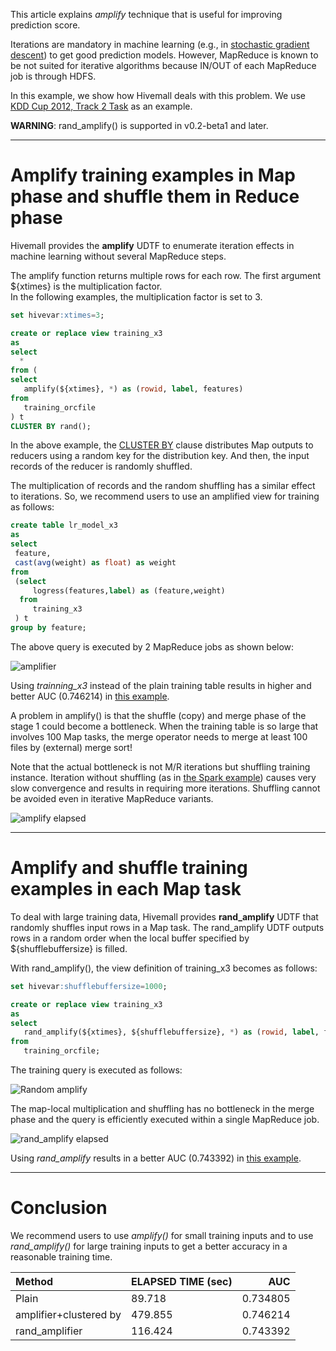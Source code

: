 <!--
  Licensed to the Apache Software Foundation (ASF) under one
  or more contributor license agreements.  See the NOTICE file
  distributed with this work for additional information
  regarding copyright ownership.  The ASF licenses this file
  to you under the Apache License, Version 2.0 (the
  "License"); you may not use this file except in compliance
  with the License.  You may obtain a copy of the License at

    http://www.apache.org/licenses/LICENSE-2.0

  Unless required by applicable law or agreed to in writing,
  software distributed under the License is distributed on an
  "AS IS" BASIS, WITHOUT WARRANTIES OR CONDITIONS OF ANY
  KIND, either express or implied.  See the License for the
  specific language governing permissions and limitations
  under the License.
-->
        
This article explains *amplify* technique that is useful for improving prediction score.

Iterations are mandatory in machine learning (e.g., in [stochastic gradient descent](http://en.wikipedia.org/wiki/Stochastic_gradient_descent)) to get good prediction models. However, MapReduce is known to be not suited for iterative algorithms because IN/OUT of each MapReduce job is through HDFS.

In this example, we show how Hivemall deals with this problem. We use [KDD Cup 2012, Track 2 Task](../regression/kddcup12tr2_dataset.html) as an example.

**WARNING**: rand_amplify() is supported in v0.2-beta1 and later.

---
# Amplify training examples in Map phase and shuffle them in Reduce phase
Hivemall provides the **amplify** UDTF to enumerate iteration effects in machine learning without several MapReduce steps. 

The amplify function returns multiple rows for each row.
The first argument ${xtimes} is the multiplication factor.  
In the following examples, the multiplication factor is set to 3.

```sql
set hivevar:xtimes=3;

create or replace view training_x3
as
select 
  * 
from (
select
   amplify(${xtimes}, *) as (rowid, label, features)
from  
   training_orcfile
) t
CLUSTER BY rand();
```

In the above example, the  [CLUSTER BY](https://cwiki.apache.org/confluence/display/Hive/LanguageManual+SortBy#LanguageManualSortBy-SyntaxofClusterByandDistributeBy) clause distributes Map outputs to reducers using a random key for the distribution key. And then, the input records of the reducer is randomly shuffled.

The multiplication of records and  the random shuffling has a similar effect to iterations.
So, we recommend users to use an amplified view for training as follows:

```sql
create table lr_model_x3 
as
select 
 feature,
 cast(avg(weight) as float) as weight
from 
 (select 
     logress(features,label) as (feature,weight)
  from 
     training_x3
 ) t 
group by feature;
```

The above query is executed by 2 MapReduce jobs as shown below:

<img src="../resources/images/amplify.png" alt="amplifier"/>

Using *trainning_x3*  instead of the plain training table results in higher and better AUC (0.746214) in [this example](../regression/kddcup12tr2_lr.html#evaluation).

A problem in amplify() is that the shuffle (copy) and merge phase of the stage 1 could become a bottleneck.
When the training table is so large that involves 100 Map tasks, the merge operator needs to merge at least 100 files by (external) merge sort! 

Note that the actual bottleneck is not M/R iterations but shuffling training instance. Iteration without shuffling (as in [the Spark example](http://spark.incubator.apache.org/examples.html)) causes very slow convergence and results in requiring more iterations. Shuffling cannot be avoided even in iterative MapReduce variants.

<img src="../resources/images/amplify_elapsed.png" alt="amplify elapsed"/>

---
# Amplify and shuffle training examples in each Map task

To deal with large training data, Hivemall provides **rand_amplify** UDTF that randomly shuffles input rows in a Map task.
The rand_amplify UDTF outputs rows in a random order when the local buffer specified by ${shufflebuffersize} is filled.

With rand_amplify(), the view definition of training_x3 becomes as follows:
```sql
set hivevar:shufflebuffersize=1000;

create or replace view training_x3
as
select
   rand_amplify(${xtimes}, ${shufflebuffersize}, *) as (rowid, label, features)
from  
   training_orcfile;
```

The training query is executed as follows:

<img src="../resources/images/randamplify.png" alt="Random amplify"/>

The map-local multiplication and shuffling has no bottleneck in the merge phase and the query is efficiently executed within a single MapReduce job.

<img src="../resources/images/randamplify_elapsed.png" alt="rand_amplify elapsed"/>

Using *rand_amplify* results in a better AUC (0.743392) in [this example](../regression/kddcup12tr2_lr.html#evaluation).

---
# Conclusion

We recommend users to use *amplify()* for small training inputs and to use *rand_amplify()* for large training inputs to get a better accuracy in a reasonable training time.

| Method     | ELAPSED TIME (sec) | AUC |
|:-----------|--------------------|----:|
| Plain | 89.718 | 0.734805 |
| amplifier+clustered by | 479.855  | 0.746214 |
| rand_amplifier | 116.424 | 0.743392 |
